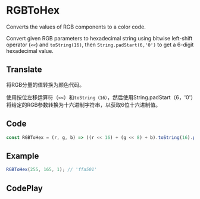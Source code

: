 # RGBToHex

Converts the values of RGB components to a color code.

Convert given RGB parameters to hexadecimal string using bitwise left-shift operator (`<<`) and `toString(16)`, then `String.padStart(6,'0')` to get a 6-digit hexadecimal value.

## Translate

将RGB分量的值转换为颜色代码。

使用按位左移运算符（`<<`）和`toString（16）`，然后使用String.padStart（6，'0'）将给定的RGB参数转换为十六进制字符串，以获取6位十六进制值。

## Code

```js
const RGBToHex = (r, g, b) => ((r << 16) + (g << 8) + b).toString(16).padStart(6, '0');
```

## Example

```js
RGBToHex(255, 165, 1); // 'ffa501'
```

## CodePlay

<template>
  <code-play codeplay-id="" />
</template>
